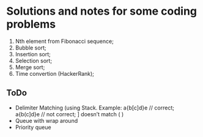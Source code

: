 # Solutions and notes for some coding problems
1. Nth element from Fibonacci sequence;
2. Bubble sort;
3. Insertion sort;
4. Selection sort;
5. Merge sort;
6. Time convertion (HackerRank);

## ToDo
* Delimiter Matching (using Stack. Example: a{b[c]d}e // correct; a{b(c]d}e // not correct; ] doesn’t match ( )
* Queue with wrap around
* Priority queue
